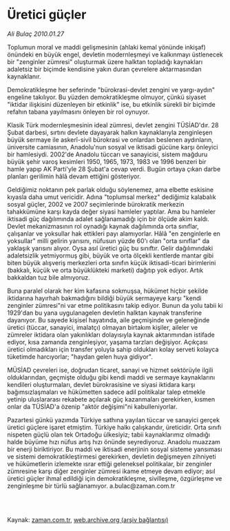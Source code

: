 # Üretici güçler

*Ali Bulaç 2010.01.27*

<td class="columnist-detail">
<p>Toplumun moral ve maddi gelişmesinin (ahlaki kemal yönünde inkişaf) önündeki en büyük engel, devletin modernleşmeyi ve kalkınmayı üstlenecek bir "zenginler zümresi" oluşturmak üzere halktan topladığı kaynakları adaletsiz bir biçimde kendisine yakın duran çevrelere aktarmasından kaynaklanır.</p>
<p>
<div id="haberMetinDiv">
<p>Demokratikleşme her seferinde "bürokrasi-devlet zengini ve yargı-aydın" engeline takılıyor. Bu yüzden demokratikleşme olmuyor, çünkü siyaset "iktidar ilişkisini düzenleyen bir etkinlik" ise, bu etkinlik sürekli bir biçimde refahın tabana yayılmasını önleyen bir rol oynuyor.
<p>Klasik Türk modernleşmesinin ideal zümresi, devlet zengini TÜSİAD'dır. 28 Şubat darbesi, sırtını devlete dayayarak halkın kaynaklarıyla zenginleşen büyük sermaye ile askerî-sivil bürokrasi ve onlardan beslenen aydınların, üniversite camiasının, Anadolu'nun sosyal ve iktisadi gücüne karşı önleyici bir hamlesiydi. 2002'de Anadolu tüccarı ve sanayicisi, sistem mağduru büyük şehir varoş kesimleri 1950, 1965, 1973, 1983 ve 1996 benzeri bir hamle yapıp AK Parti'yle 28 Şubat'a cevap verdi. Bugün ortaya çıkan darbe planları gerilimin hâlâ devam ettiğini gösteriyor.
<p>Geldiğimiz noktanın pek parlak olduğu söylenemez, ama elbette eskisine kıyasla daha umut vericidir. Adına "toplumsal merkez" dediğimiz kalabalık sosyal güçler, 2002 ve 2007 seçimlerinde bürokratik merkezin tahakkümüne karşı kayda değer siyasi hamleler yaptılar. Ama bu hamleler iktisadi güç dağılımında adalet sağlanamadığı için bir ölçüde akim kaldı. Devlet mekanizmasının rol oynadığı kaynak dağılımında orta sınıflar, çalışanlar ve yoksullar hak ettikleri payı alamıyorlar. Hâlâ "en zenginlerle en yoksullar" milli gelirin yarısını, nüfusun yüzde 60'ı olan "orta sınıflar" da yaklaşık yarısını alıyor. Oysa asıl üretici güç bu sınıftır. Gelir dağılımındaki adaletsizlik yetmiyormuş gibi, büyük ve orta ölçekli kentlerde mantar gibi biten büyük alışveriş merkezleri orta sınıfın küçük iktisadi-ticari birimlerini (bakkalı, küçük ve orta büyüklükteki marketi) dağıtıp yok ediyor. Artık bakkaldan tuz bile almıyoruz.
<p>Buna paralel olarak her kim kafasına sokmuşsa, hükümet hiçbir şekilde iktidarına hayırhah bakmadığını bildiği büyük sermayeye karşı "kendi zenginler zümresi"ni var etme politikasını takip ediyor. Bunun da yolu tabii ki 1929'dan bu yana uygulanagelen devletin halktan kaynak transferine dayanıyor. Bu sayede kişisel hayatında, aile geçmişinde ve geleneğinde üretici (tüccar, sanayici, imalatçı) olmayan birtakım kişiler, aileler ve zümreler iktidara olan yakınlıkları dolayısıyla kaynak aktarımından istifade ediyor, kısa zamanda zenginleşiyor, yaşama tarzları değişiyor. Açıkçası üretici olmadıkları için transfer yoluyla sahip oldukları kolay serveti kolayca tüketimde harcıyorlar; "haydan gelen huya gidiyor".
<p>MÜSİAD çevreleri ise, doğrudan ticaret, sanayi ve hizmet sektörüyle ilgili olduklarından, geçmişte olduğu gibi kendi maddi ve sermaye kaynaklarını kendileri oluşturmaları, devlet bürokrasisine ve siyasi iktidara karşı bağımsızlaşmaları ve hükümetten sadece adil politikalar talep etmekle yetinip uluslararası rekabete açılarak güç kazanmaları gerekirken, kısmen onlar da TÜSİAD'a özenip "aktör değişimi"ni kabulleniyorlar.
<p>Pazartesi günkü yazımda Türkiye sathına yayılan tüccar ve sanayici gerçek üretici güçlere işaret etmiştim. Türkiye halkı çalışkandır, üreticidir. Orta sınıfı nispeten güçlü olan tek Ortadoğu ülkesiyiz; tabii kaynaklarımız olmadığı halde büyüme hızı nüfus artış hızı önünde seyrediyoruz. Anadolu muazzam bir enerji biriktiriyor. Bu maddi ve iktisadi enerjinin sosyal sisteme yansıması ve sistemi demokratikleştirmesi gerekirken, devletin değişmeyen zihniyeti ve hükümetlerin izlemekte ısrar ettiği geleneksel politikalar, bir zenginler zümresine karşı diğer zenginler zümresi ikame etmeye devam ediyor; asıl üretici güçler ihmal edildiği için demokratikleşme, sivilleşme, özgürleşme ve zenginleşme bir türlü sağlanamıyor. a.bulac@zaman.com.tr
<p></p></p></p></p></p></p></p></div>
</p>


<p><br>
		 </br></p></td>

Kaynak: [zaman.com.tr](http://zaman.com.tr/yazar.do?yazino=944907), [web.archive.org (arşiv bağlantısı)](http://web.archive.org/web/20120125201640/http://www.zaman.com.tr/yazar.do?yazino=944907)
